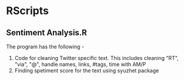 # RScripts
## Sentiment Analysis.R    
  The program has the following -
  1. Code for cleaning Twitter specific text. This includes cleaning "RT", "via", "@", handle names, links, #tags, time with AM/P
  2. Finding spetiment score for the text using syuzhet package
